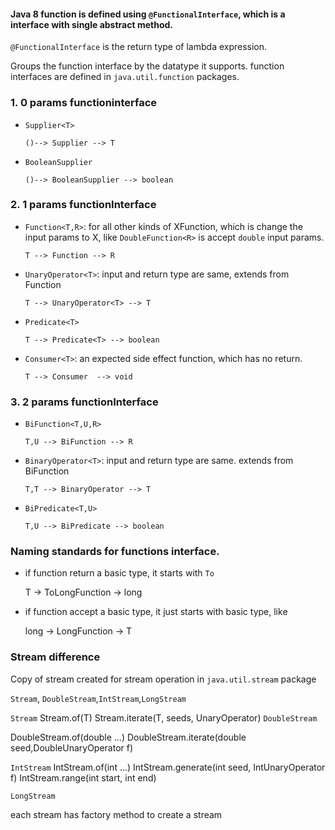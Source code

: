 #### Java 8 function is defined using `@FunctionalInterface`, which is a interface with single abstract method.   
`@FunctionalInterface` is the return type of lambda expression.  

Groups the function interface by the datatype it supports. function interfaces are defined in `java.util.function` packages.

### 1. 0 params functioninterface

* `Supplier<T>`

  `()--> Supplier --> T`
  
* `BooleanSupplier`

  `()--> BooleanSupplier --> boolean`
  
### 2. 1 params functionInterface

* `Function<T,R>`: for all other kinds of XFunction, which is change the input params to X, like `DoubleFunction<R>` 
is accept `double` input params. 

  `T --> Function --> R`

* `UnaryOperator<T>`: input and return type are same, extends from Function

  `T --> UnaryOperator<T> --> T`

* `Predicate<T>`

  `T --> Predicate<T> --> boolean`

* `Consumer<T>`: an expected side effect function, which has no return.

  `T --> Consumer  --> void` 

  
### 3. 2 params functionInterface

* `BiFunction<T,U,R>`

  `T,U --> BiFunction --> R`

* `BinaryOperator<T>`: input and return type are same. extends from BiFunction

  `T,T --> BinaryOperator --> T`

* `BiPredicate<T,U>`

  `T,U --> BiPredicate --> boolean`

### Naming standards for functions interface.

* if function  return a basic type, it starts with `To`

  T -> ToLongFunction -> long
  
* if function accept a basic type, it just starts with basic type, like
  
  long -> LongFunction -> T

### Stream difference 

Copy of stream created for stream operation in `java.util.stream` package

`Stream`, `DoubleStream`,`IntStream`,`LongStream`

`Stream`
Stream.of(T)
Stream.iterate(T, seeds, UnaryOperator<T>)
`DoubleStream`

DoubleStream.of(double ...)
DoubleStream.iterate(double seed,DoubleUnaryOperator f)

`IntStream`
IntStream.of(int ...)
IntStream.generate(int seed, IntUnaryOperator f)
IntStream.range(int start, int end)

`LongStream`

each stream has factory method to create a stream

